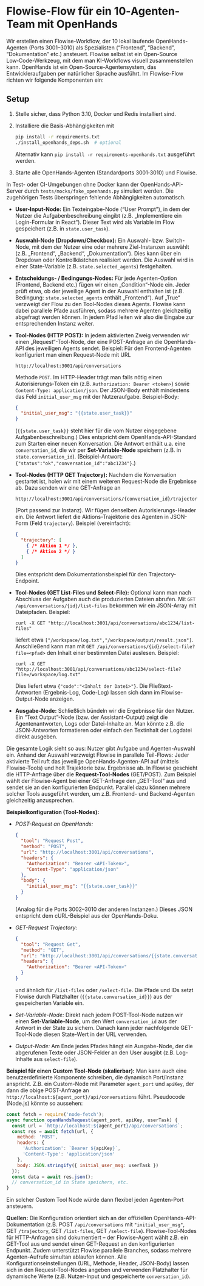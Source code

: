
# Flowise-Flow für ein 10‑Agenten-Team mit OpenHands

Wir erstellen einen Flowise-Workflow, der 10 lokal laufende OpenHands-Agenten (Ports 3001–3010) als Spezialisten (“Frontend”, “Backend”, “Dokumentation” etc.) ansteuert. Flowise selbst ist ein Open-Source Low‑Code-Werkzeug, mit dem man KI-Workflows visuell zusammenstellen kann. OpenHands ist ein Open-Source-Agentensystem, das Entwickleraufgaben per natürlicher Sprache ausführt. Im Flowise-Flow richten wir folgende Komponenten ein:

## Setup

1. Stelle sicher, dass Python 3.10, Docker und Redis installiert sind.
2. Installiere die Basis-Abhängigkeiten mit

   ```bash
   pip install -r requirements.txt
   ./install_openhands_deps.sh  # optional
   ```

   Alternativ kann `pip install -r requirements-openhands.txt` ausgeführt werden.

3. Starte alle OpenHands-Agenten (Standardports 3001‑3010) und Flowise.

In Test- oder CI-Umgebungen ohne Docker kann der OpenHands-API-Server durch
`tests/mocks/fake_openhands.py` simuliert werden. Die zugehörigen Tests
überspringen fehlende Abhängigkeiten automatisch.


* **User-Input-Node:** Ein Texteingabe-Node (“User Prompt”), in dem der Nutzer die Aufgabenbeschreibung eingibt (z.B. „Implementiere ein Login-Formular in React“). Dieser Text wird als Variable im Flow gespeichert (z.B. in `state.user_task`).

* **Auswahl-Node (Dropdown/Checkbox):** Ein Auswahl- bzw. Switch-Node, mit dem der Nutzer eine oder mehrere Ziel-Instanzen auswählt (z.B. „Frontend“, „Backend“, „Dokumentation“). Dies kann über ein Dropdown oder Kontrollkästchen realisiert werden. Die Auswahl wird in einer State-Variable (z.B. `state.selected_agents`) festgehalten.

* **Entscheidungs- / Bedingungs-Nodes:** Für jede Agenten-Option (Frontend, Backend etc.) fügen wir einen „Condition“-Node ein. Jeder prüft etwa, ob der jeweilige Agent in der Auswahl enthalten ist (z.B. Bedingung: `state.selected_agents` enthält „Frontend“). Auf „True“ verzweigt der Flow zu den Tool-Nodes dieses Agents. Flowise kann dabei parallele Pfade ausführen, sodass mehrere Agenten gleichzeitig abgefragt werden können. In jedem Pfad leiten wir also die Eingabe zur entsprechenden Instanz weiter.

* **Tool-Nodes (HTTP POST):** In jedem aktivierten Zweig verwenden wir einen „Request“-Tool-Node, der eine POST-Anfrage an die OpenHands-API des jeweiligen Agents sendet. Beispiel: Für den Frontend-Agenten konfiguriert man einen Request-Node mit URL

  ```
  http://localhost:3001/api/conversations
  ```

  Methode `POST`. Im HTTP-Header trägt man falls nötig einen Autorisierungs-Token ein (z.B. `Authorization: Bearer <token>`) sowie `Content-Type: application/json`. Der JSON-Body enthält mindestens das Feld `initial_user_msg` mit der Nutzeraufgabe. Beispiel-Body:

  ```json
  {
    "initial_user_msg": "{{state.user_task}}"
  }
  ```

  (`{{state.user_task}}` steht hier für die vom Nutzer eingegebene Aufgabenbeschreibung.) Dies entspricht dem OpenHands-API-Standard zum Starten einer neuen Konversation. Die Antwort enthält u.a. eine `conversation_id`, die wir per **Set-Variable-Node** speichern (z.B. in `state.conversation_id`). (Beispiel-Antwort: `{"status":"ok","conversation_id":"abc1234"}`.)

* **Tool-Nodes (HTTP GET Trajectory):** Nachdem die Konversation gestartet ist, holen wir mit einem weiteren Request-Node die Ergebnisse ab. Dazu senden wir eine GET-Anfrage an

  ```
  http://localhost:3001/api/conversations/{conversation_id}/trajectory
  ```

  (Port passend zur Instanz). Wir fügen denselben Autorisierungs-Header ein. Die Antwort liefert die Aktions-Trajektorie des Agenten in JSON-Form (Feld `trajectory`). Beispiel (vereinfacht):

  ```json
  {
    "trajectory": [
      { /* Aktion 1 */ },
      { /* Aktion 2 */ }
    ]
  }
  ```

  Dies entspricht dem Dokumentationsbeispiel für den Trajectory-Endpoint.

* **Tool-Nodes (GET List-Files und Select-File):** Optional kann man nach Abschluss der Aufgaben auch die produzierten Dateien abrufen. Mit `GET /api/conversations/{id}/list-files` bekommen wir ein JSON-Array mit Dateipfaden. Beispiel:

  ```
  curl -X GET "http://localhost:3001/api/conversations/abc1234/list-files"
  ```

  liefert etwa `["/workspace/log.txt","/workspace/output/result.json"]`. Anschließend kann man mit `GET /api/conversations/{id}/select-file?file=<pfad>` den Inhalt einer bestimmten Datei auslesen. Beispiel:

  ```
  curl -X GET "http://localhost:3001/api/conversations/abc1234/select-file?file=/workspace/log.txt"
  ```

  Dies liefert etwa `{"code":"<Inhalt der Datei>"}`. Die Fließtext-Antworten (Ergebnis-Log, Code-Log) lassen sich dann im Flowise-Output-Node anzeigen.

* **Ausgabe-Node:** Schließlich bündeln wir die Ergebnisse für den Nutzer. Ein “Text Output”-Node (bzw. der Assistant-Output) zeigt die Agentenantworten, Logs oder Datei-Inhalte an. Man könnte z.B. die JSON-Antworten formatieren oder einfach den Textinhalt der Logdatei direkt ausgeben.

Die gesamte Logik sieht so aus: Nutzer gibt Aufgabe und Agenten-Auswahl ein. Anhand der Auswahl verzweigt Flowise in parallele Teil-Flows: Jeder aktivierte Teil ruft das jeweilige OpenHands-Agenten-API auf (mittels Flowise-Tools) und holt Trajektorie bzw. Ergebnisse ab. In Flowise geschieht die HTTP-Anfrage über die **Request-Tool-Nodes** (GET/POST). Zum Beispiel wählt der Flowise-Agent bei einer GET-Anfrage den „GET-Tool“ aus und sendet sie an den konfigurierten Endpunkt. Parallel dazu können mehrere solcher Tools ausgeführt werden, um z.B. Frontend- und Backend-Agenten gleichzeitig anzusprechen.

**Beispielkonfiguration (Tool-Nodes):**

* *POST-Request an OpenHands:*

  ```json
  {
    "tool": "Request Post",
    "method": "POST",
    "url": "http://localhost:3001/api/conversations",
    "headers": {
      "Authorization": "Bearer <API-Token>",
      "Content-Type": "application/json"
    },
    "body": {
      "initial_user_msg": "{{state.user_task}}"
    }
  }
  ```

  (Analog für die Ports 3002–3010 der anderen Instanzen.) Dieses JSON entspricht dem cURL-Beispiel aus der OpenHands-Doku.

* *GET-Request Trajectory:*

  ```json
  {
    "tool": "Request Get",
    "method": "GET",
    "url": "http://localhost:3001/api/conversations/{{state.conversation_id}}/trajectory",
    "headers": {
      "Authorization": "Bearer <API-Token>"
    }
  }
  ```

  und ähnlich für `/list-files` oder `/select-file`. Die Pfade und IDs setzt Flowise durch Platzhalter (`{{state.conversation_id}}`) aus der gespeicherten Variable ein.

* *Set-Variable-Node:* Direkt nach jedem POST-Tool-Node nutzen wir einen **Set-Variable-Node**, um den Wert `conversation_id` aus der Antwort in der State zu sichern. Danach kann jeder nachfolgende GET-Tool-Node diesen State-Wert in der URL verwenden.

* *Output-Node:* Am Ende jedes Pfades hängt ein Ausgabe-Node, der die abgerufenen Texte oder JSON-Felder an den User ausgibt (z.B. Log-Inhalte aus `select-file`).

**Beispiel für einen Custom Tool-Node (skalierbar):** Man kann auch eine benutzerdefinierte Komponente schreiben, die dynamisch Port/Instanz anspricht. Z.B. ein Custom-Node mit Parameter `agent_port` und `apiKey`, der dann die obige POST-Anfrage an `http://localhost:${agent_port}/api/conversations` führt. Pseudocode (Node.js) könnte so aussehen:

```js
const fetch = require('node-fetch');
async function openHandsRequest(agent_port, apiKey, userTask) {
  const url = `http://localhost:${agent_port}/api/conversations`;
  const res = await fetch(url, {
    method: 'POST',
    headers: {
      'Authorization': `Bearer ${apiKey}`,
      'Content-Type': 'application/json'
    },
    body: JSON.stringify({ initial_user_msg: userTask })
  });
  const data = await res.json();
  // conversation_id in State speichern, etc.
}
```

Ein solcher Custom Tool Node würde dann flexibel jeden Agenten-Port ansteuern.

**Quellen:** Die Konfiguration orientiert sich an der offiziellen OpenHands-API-Dokumentation (z.B. POST `/api/conversations` mit `"initial_user_msg"`, GET `/trajectory`, GET `/list-files`, GET `/select-file`). Flowise-Tool-Nodes für HTTP-Anfragen sind dokumentiert – der Flowise-Agent wählt z.B. ein GET-Tool aus und sendet einen GET-Request an den konfigurierten Endpunkt. Zudem unterstützt Flowise parallele Branches, sodass mehrere Agenten-Aufrufe simultan ablaufen können. Alle Konfigurationseinstellungen (URL, Methode, Header, JSON-Body) lassen sich in den Request-Tool-Nodes angeben und verwenden Platzhalter für dynamische Werte (z.B. Nutzer-Input und gespeicherte `conversation_id`).
